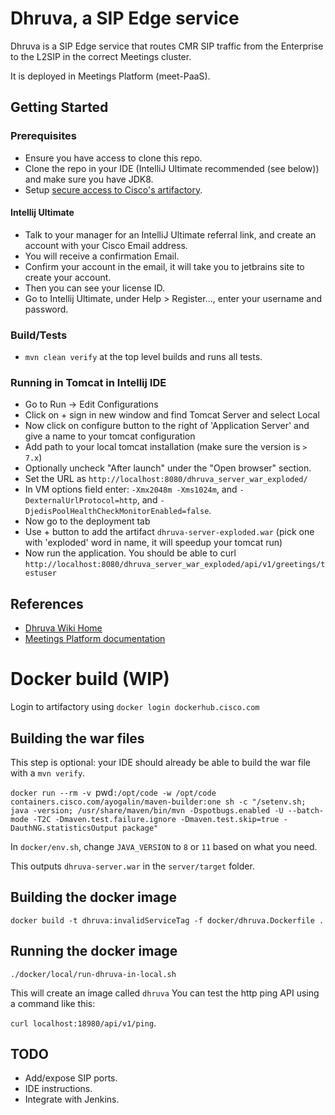# Dhruva, a SIP Edge service

Dhruva is a SIP Edge service that routes CMR SIP traffic from the Enterprise to the L2SIP in the correct Meetings cluster.

It is deployed in Meetings Platform (meet-PaaS).

## Getting Started

### Prerequisites
- Ensure you have access to clone this repo.
- Clone the repo in your IDE (IntelliJ Ultimate recommended (see below)) and make sure you have JDK8.
- Setup [secure access to Cisco's artifactory](https://sqbu-github.cisco.com/pages/WebexSquared/docs/DeveloperTools/maven.html).

#### Intellij Ultimate

- Talk to your manager for an IntelliJ Ultimate referral link, and create an account with your Cisco Email address.
- You will receive a confirmation Email.
- Confirm your account in the email, it will take you to jetbrains site to create your account.
- Then you can see your license ID.
- Go to Intellij Ultimate, under Help > Register..., enter your username and password.
 
### Build/Tests
- `mvn clean verify` at the top level builds and runs all tests.

### Running in Tomcat in Intellij IDE
- Go to Run -> Edit Configurations
- Click on + sign in new window and find Tomcat Server and select Local
- Now click on configure button to the right of 'Application Server' and give a name to your tomcat configuration
- Add path to your local tomcat installation (make sure the version is `> 7.x`)
- Optionally uncheck "After launch" under the "Open browser" section.
- Set the URL as `http://localhost:8080/dhruva_server_war_exploded/`
- In VM options field enter: `-Xmx2048m -Xms1024m`, and `-DexternalUrlProtocol=http`, and `-DjedisPoolHealthCheckMonitorEnabled=false`.
- Now go to the deployment tab
- Use + button to add the artifact `dhruva-server-exploded.war` (pick one with 'exploded' word in name, it will speedup your tomcat run)
- Now run the application. You should be able to curl `http://localhost:8080/dhruva_server_war_exploded/api/v1/greetings/testuser`
## References

- [Dhruva Wiki Home](https://confluence-eng-gpk2.cisco.com/conf/display/DHRUVA/Dhruva+-+Next+Gen+SIP+Edge)
- [Meetings Platform documentation](https://sqbu-github.cisco.com/pages/WebexPlatform/docs/)

# Docker build (WIP)

Login to artifactory using `docker login dockerhub.cisco.com`

## Building the war files

This step is optional: your IDE should already be able to build the war file with a `mvn verify`.

`docker run --rm -v `pwd`:/opt/code -w /opt/code containers.cisco.com/ayogalin/maven-builder:one sh -c "/setenv.sh; java -version; /usr/share/maven/bin/mvn -Dspotbugs.enabled -U --batch-mode -T2C -Dmaven.test.failure.ignore -Dmaven.test.skip=true -DauthNG.statisticsOutput package"`

In `docker/env.sh`, change `JAVA_VERSION` to `8` or `11` based on what you need.

This outputs `dhruva-server.war` in the `server/target` folder.

## Building the docker image

`docker build -t dhruva:invalidServiceTag -f docker/dhruva.Dockerfile .`

## Running the docker image

`./docker/local/run-dhruva-in-local.sh`

This will create an image called `dhruva`
You can test the http ping API using a command like this:

`curl localhost:18980/api/v1/ping`.

## TODO

- Add/expose SIP ports.
- IDE instructions.
- Integrate with Jenkins.
